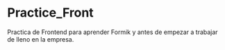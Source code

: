 # Practice_Front

Practica de Frontend para aprender Formik y antes de empezar a trabajar de lleno en la empresa.